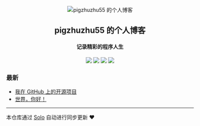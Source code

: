 <p align="center"><img alt="pigzhuzhu55 的个人博客" src="https://static.b3log.org/images/brand/solo-32.png"></p><h2 align="center">
pigzhuzhu55 的个人博客
</h2>

<h4 align="center">记录精彩的程序人生</h4>
<p align="center"><a title="pigzhuzhu55 的个人博客" target="_blank" href="https://github.com/pigzhuzhu55/solo-blog"><img src="https://img.shields.io/github/last-commit/pigzhuzhu55/solo-blog.svg?style=flat-square&color=FF9900"></a>
<a title="GitHub repo size in bytes" target="_blank" href="https://github.com/pigzhuzhu55/solo-blog"><img src="https://img.shields.io/github/repo-size/pigzhuzhu55/solo-blog.svg?style=flat-square"></a>
<a title="Solo Version" target="_blank" href="https://github.com/b3log/solo/releases"><img src="https://img.shields.io/badge/solo-3.6.6-f1e05a.svg?style=flat-square&color=blueviolet"></a>
<a title="Hits" target="_blank" href="https://github.com/b3log/hits"><img src="https://hits.b3log.org/pigzhuzhu55/solo-blog.svg"></a></p>

### 最新

* [我在 GitHub 上的开源项目](http://123.91uu.net/my-github-repos)
* [世界，你好！](http://123.91uu.net/hello-solo)



---

本仓库通过 [Solo](https://github.com/b3log/solo) 自动进行同步更新 ❤️ 